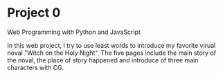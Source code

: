 # Project 0

Web Programming with Python and JavaScript



In this web project, I try to use least words to introduce my favorite virual noval "Witch on the Holy Night".
The five pages include the main story of the noval, the place of story happened and introduce of three main characters with CG.
